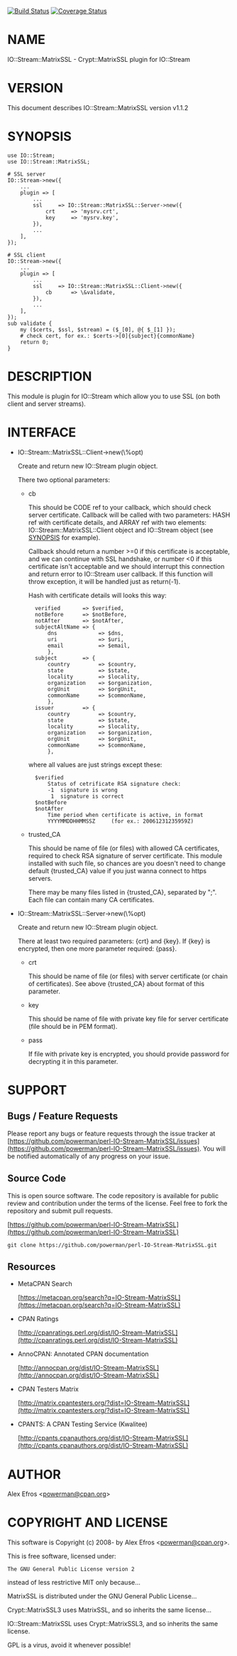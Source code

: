 [![Build Status](https://travis-ci.org/powerman/perl-IO-Stream-MatrixSSL.svg?branch=master)](https://travis-ci.org/powerman/perl-IO-Stream-MatrixSSL)
[![Coverage Status](https://coveralls.io/repos/powerman/perl-IO-Stream-MatrixSSL/badge.svg?branch=master)](https://coveralls.io/r/powerman/perl-IO-Stream-MatrixSSL?branch=master)

# NAME

IO::Stream::MatrixSSL - Crypt::MatrixSSL plugin for IO::Stream

# VERSION

This document describes IO::Stream::MatrixSSL version v1.1.2

# SYNOPSIS

    use IO::Stream;
    use IO::Stream::MatrixSSL;

    # SSL server
    IO::Stream->new({
        ...
        plugin => [
            ...
            ssl     => IO::Stream::MatrixSSL::Server->new({
                crt     => 'mysrv.crt',
                key     => 'mysrv.key',
            }),
            ...
        ],
    });

    # SSL client
    IO::Stream->new({
        ...
        plugin => [
            ...
            ssl     => IO::Stream::MatrixSSL::Client->new({
                cb      => \&validate,
            }),
            ...
        ],
    });
    sub validate {
        my ($certs, $ssl, $stream) = ($_[0], @{ $_[1] });
        # check cert, for ex.: $certs->[0]{subject}{commonName}
        return 0;
    }

# DESCRIPTION

This module is plugin for IO::Stream which allow you to use SSL (on both
client and server streams).

# INTERFACE 

- IO::Stream::MatrixSSL::Client->new(\\%opt)

    Create and return new IO::Stream plugin object.

    There two optional parameters:

    - cb

        This should be CODE ref to your callback, which should check server
        certificate. Callback will be called with two parameters: HASH ref with
        certificate details, and ARRAY ref with two elements:
        IO::Stream::MatrixSSL::Client object and IO::Stream object (see [SYNOPSIS](https://metacpan.org/pod/SYNOPSIS)
        for example).

        Callback should return a number >=0 if this certificate is acceptable,
        and we can continue with SSL handshake, or number <0 if this certificate
        isn't acceptable and we should interrupt this connection and return error
        to IO::Stream user callback. If this function will throw exception, it will
        be handled just as return(-1).

        Hash with certificate details will looks this way:

            verified       => $verified,
            notBefore      => $notBefore,
            notAfter       => $notAfter,
            subjectAltName => {
                dns             => $dns,
                uri             => $uri,
                email           => $email,
                },
            subject        => {
                country         => $country,
                state           => $state,
                locality        => $locality,
                organization    => $organization,
                orgUnit         => $orgUnit,
                commonName      => $commonName,
                },
            issuer         => {
                country         => $country,
                state           => $state,
                locality        => $locality,
                organization    => $organization,
                orgUnit         => $orgUnit,
                commonName      => $commonName,
                },

        where all values are just strings except these:

            $verified
                Status of cetrificate RSA signature check:
                -1  signature is wrong
                 1  signature is correct
            $notBefore
            $notAfter
                Time period when certificate is active, in format
                YYYYMMDDHHMMSSZ     (for ex.: 20061231235959Z)

    - trusted\_CA

        This should be name of file (or files) with allowed CA certificates,
        required to check RSA signature of server certificate. This module
        installed with such file, so chances are you doesn't need to change
        default {trusted\_CA} value if you just wanna connect to https servers.

        There may be many files listed in {trusted\_CA}, separated by ";".
        Each file can contain many CA certificates.

- IO::Stream::MatrixSSL::Server->new(\\%opt)

    Create and return new IO::Stream plugin object.

    There at least two required parameters: {crt} and {key}. If {key} is
    encrypted, then one more parameter required: {pass}.

    - crt

        This should be name of file (or files) with server certificate (or chain
        of certificates). See above {trusted\_CA} about format of this parameter.

    - key

        This should be name of file with private key file for server certificate
        (file should be in PEM format).

    - pass

        If file with private key is encrypted, you should provide password for
        decrypting it in this parameter.

# SUPPORT

## Bugs / Feature Requests

Please report any bugs or feature requests through the issue tracker
at [https://github.com/powerman/perl-IO-Stream-MatrixSSL/issues](https://github.com/powerman/perl-IO-Stream-MatrixSSL/issues).
You will be notified automatically of any progress on your issue.

## Source Code

This is open source software. The code repository is available for
public review and contribution under the terms of the license.
Feel free to fork the repository and submit pull requests.

[https://github.com/powerman/perl-IO-Stream-MatrixSSL](https://github.com/powerman/perl-IO-Stream-MatrixSSL)

    git clone https://github.com/powerman/perl-IO-Stream-MatrixSSL.git

## Resources

- MetaCPAN Search

    [https://metacpan.org/search?q=IO-Stream-MatrixSSL](https://metacpan.org/search?q=IO-Stream-MatrixSSL)

- CPAN Ratings

    [http://cpanratings.perl.org/dist/IO-Stream-MatrixSSL](http://cpanratings.perl.org/dist/IO-Stream-MatrixSSL)

- AnnoCPAN: Annotated CPAN documentation

    [http://annocpan.org/dist/IO-Stream-MatrixSSL](http://annocpan.org/dist/IO-Stream-MatrixSSL)

- CPAN Testers Matrix

    [http://matrix.cpantesters.org/?dist=IO-Stream-MatrixSSL](http://matrix.cpantesters.org/?dist=IO-Stream-MatrixSSL)

- CPANTS: A CPAN Testing Service (Kwalitee)

    [http://cpants.cpanauthors.org/dist/IO-Stream-MatrixSSL](http://cpants.cpanauthors.org/dist/IO-Stream-MatrixSSL)

# AUTHOR

Alex Efros &lt;powerman@cpan.org>

# COPYRIGHT AND LICENSE

This software is Copyright (c) 2008- by Alex Efros &lt;powerman@cpan.org>.

This is free software, licensed under:

    The GNU General Public License version 2

instead of less restrictive MIT only because…

MatrixSSL is distributed under the GNU General Public License…

Crypt::MatrixSSL3 uses MatrixSSL, and so inherits the same license…

IO::Stream::MatrixSSL uses Crypt::MatrixSSL3, and so inherits the same license.

GPL is a virus, avoid it whenever possible!
